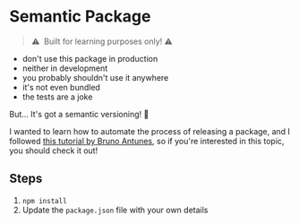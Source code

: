 # Semantic Package

> ⚠️&nbsp; Built for learning purposes only! ⚠️

* don't use this package in production
* neither in development
* you probably shouldn't use it anywhere
* it's not even bundled
* the tests are a joke

But... It's got a semantic versioning! 🤩

I wanted to learn how to automate the process of releasing a package, and I followed 
[this tutorial by Bruno Antunes](https://www.youtube.com/watch?v=QZdY4XYbqLI), so if you're interested in this topic,
you should check it out!

## Steps

1. `npm install`
2. Update the `package.json` file with your own details
